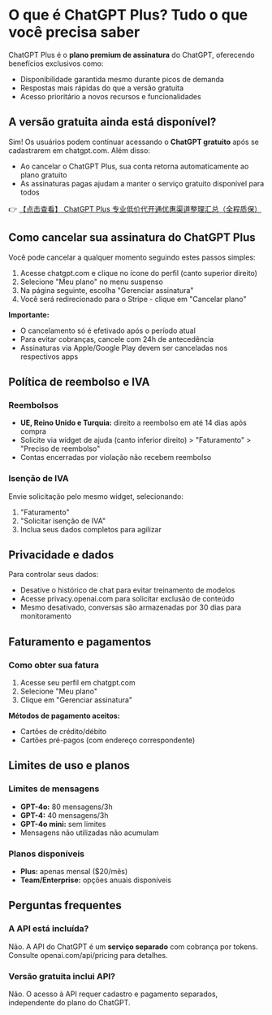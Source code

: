 # O que é ChatGPT Plus? Tudo o que você precisa saber

ChatGPT Plus é o **plano premium de assinatura** do ChatGPT, oferecendo benefícios exclusivos como:

- Disponibilidade garantida mesmo durante picos de demanda
- Respostas mais rápidas do que a versão gratuita
- Acesso prioritário a novos recursos e funcionalidades

## A versão gratuita ainda está disponível?

Sim! Os usuários podem continuar acessando o **ChatGPT gratuito** após se cadastrarem em chatgpt.com. Além disso:

- Ao cancelar o ChatGPT Plus, sua conta retorna automaticamente ao plano gratuito
- As assinaturas pagas ajudam a manter o serviço gratuito disponível para todos

👉 [【点击查看】 ChatGPT Plus 专业低价代开通优惠渠道整理汇总（全程质保）](https://bit.ly/DaiKai)

## Como cancelar sua assinatura do ChatGPT Plus

Você pode cancelar a qualquer momento seguindo estes passos simples:

1. Acesse chatgpt.com e clique no ícone do perfil (canto superior direito)
2. Selecione "Meu plano" no menu suspenso
3. Na página seguinte, escolha "Gerenciar assinatura"
4. Você será redirecionado para o Stripe - clique em "Cancelar plano"

**Importante:**
- O cancelamento só é efetivado após o período atual
- Para evitar cobranças, cancele com 24h de antecedência
- Assinaturas via Apple/Google Play devem ser canceladas nos respectivos apps

## Política de reembolso e IVA

### Reembolsos
- **UE, Reino Unido e Turquia:** direito a reembolso em até 14 dias após compra
- Solicite via widget de ajuda (canto inferior direito) > "Faturamento" > "Preciso de reembolso"
- Contas encerradas por violação não recebem reembolso

### Isenção de IVA
Envie solicitação pelo mesmo widget, selecionando:
1. "Faturamento"
2. "Solicitar isenção de IVA"
3. Inclua seus dados completos para agilizar

## Privacidade e dados

Para controlar seus dados:
- Desative o histórico de chat para evitar treinamento de modelos
- Acesse privacy.openai.com para solicitar exclusão de conteúdo
- Mesmo desativado, conversas são armazenadas por 30 dias para monitoramento

## Faturamento e pagamentos

### Como obter sua fatura
1. Acesse seu perfil em chatgpt.com
2. Selecione "Meu plano"
3. Clique em "Gerenciar assinatura"

**Métodos de pagamento aceitos:**
- Cartões de crédito/débito
- Cartões pré-pagos (com endereço correspondente)

## Limites de uso e planos

### Limites de mensagens
- **GPT-4o:** 80 mensagens/3h
- **GPT-4:** 40 mensagens/3h
- **GPT-4o mini:** sem limites
- Mensagens não utilizadas não acumulam

### Planos disponíveis
- **Plus:** apenas mensal ($20/mês)
- **Team/Enterprise:** opções anuais disponíveis

## Perguntas frequentes

### A API está incluída?
Não. A API do ChatGPT é um **serviço separado** com cobrança por tokens. Consulte openai.com/api/pricing para detalhes.

### Versão gratuita inclui API?
Não. O acesso à API requer cadastro e pagamento separados, independente do plano do ChatGPT.